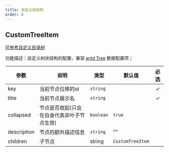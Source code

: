 ```yaml
---
title: 自定义树结构
order: 8
---
```


## CustomTreeItem

[可参考自定义目录树](/zh/docs/manual/advanced/custom/category-tree)

功能描述：自定义树状结构的配置，兼容 [antd Tree](https://ant.design/components/tree-cn/) 数据配置项；

| 参数 | 说明 | 类型 | 默认值 | 必选  |
| --- | --- | --- | --- | :-:  |
| key | 当前节点位移的id | `string` |    | ✓ |
| title | 当前节点展示名 | `string` |    | ✓ |
| collapsed | 节点是否收起(只会在自身代表非叶子节点生效) | `boolean` |  `true`  |  |
| description | 节点的额外描述信息 | `string` |  ""  |  |
| children | 子节点 | string | `CustomTreeItem`   |  |
